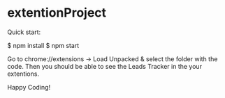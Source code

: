 # extentionProject
Quick start:

$ npm install
$ npm start

Go to chrome://extensions -> Load Unpacked & select the folder with the code. Then you should be able to see the Leads Tracker in the your extentions.

Happy Coding!

